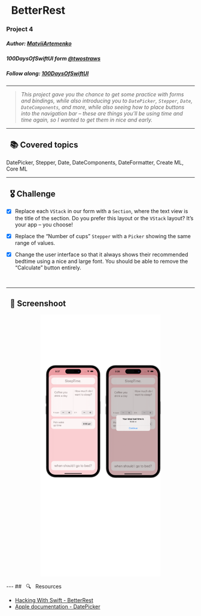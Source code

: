 
# &nbsp; BetterRest

### Project 4  
##### Author: *[MatviiArtemenko](https://github.com/100DaysOfSwiftUI-MatviiArtemenko)*

##### 100DaysOfSwiftUI form *[@twostraws](https://twitter.com/twostraws "twostraws twitter page")*

##### Follow along: *[100DaysOfSwiftUI](https://www.hackingwithswift.com/100/swiftui "Hacking with Swift")*

---

> *This project gave you the chance to get some practice with forms and bindings, while also introducing you to `DatePicker`, `Stepper`, `Date`, `DateComponents`, and more, while also seeing how to place buttons into the navigation bar – these are things you’ll be using time and time again, so I wanted to get them in nice and early.*

---

## &nbsp; 📚 Covered topics

  DatePicker, Stepper, Date, DateComponents, DateFormatter, Create ML, Core ML

---
## &nbsp; 🎖 Challenge
* [x] Replace each `VStack` in our form with a `Section`, where the text view is the title of the section. Do you prefer this layout or the `VStack` layout? It’s your app – you choose!

* [x] Replace the “Number of cups” `Stepper` with a `Picker` showing the same range of values.

* [x] Change the user interface so that it always shows their recommended bedtime using a nice and large font. You should be able to remove the “Calculate” button entirely. 
<br>

---
## &nbsp; 📲 Screenshoot

<p align="center">
  <img 
    height="700"
    src="1.png"
  >
</p>
<!-- add screenshots here!!! -->
---
##  &nbsp; 🔍 &nbsp; Resources 

* [Hacking With Swift - BetterRest](https://www.hackingwithswift.com/books/ios-swiftui/betterrest-wrap-up)
* [Apple documentation - DatePicker](https://developer.apple.com/documentation/swiftui/datepicker/)
